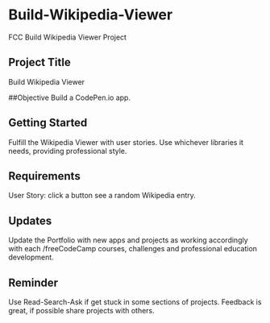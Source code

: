 # Build-Wikipedia-Viewer
FCC Build Wikipedia Viewer Project

## Project Title
Build Wikipedia Viewer

##Objective
Build a CodePen.io app.

## Getting Started
Fulfill the Wikipedia Viewer with user stories. Use whichever libraries it needs, providing professional style.

## Requirements
User Story: click a button see a random Wikipedia entry. 

## Updates
Update the Portfolio with new apps and projects as working accordingly with each /freeCodeCamp courses, challenges and professional education development.

## Reminder
Use Read-Search-Ask if get stuck in some sections of projects. Feedback is great, if possible share projects with others.


